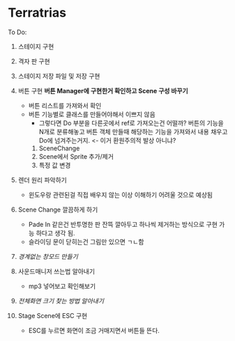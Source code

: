 # Terratrias  
To Do:  
1. 스테이지 구현  
2. 격자 판 구현  
3. 스테이지 저장 파일 및 저장 구현  
4. 버튼 구현 **버튼 Manager에 구현한거 확인하고 Scene 구성 바꾸기**  
    - 버튼 리스트를 가져와서 확인  
    - 버튼 기능별로 클래스를 만들어야해서 이쁘지 않음  
        - 그렇다면 Do 부분을 다른곳에서 ref로 가져오는건 어떨까? 버튼의 기능을 N개로 분류해놓고 버튼 객체 만들때 해당하는 기능을 가져와서 내용 채우고 Do에 넘겨주는거지. <- 이거 환원주의적 발상 아니냐?  
        1. SceneChange  
        2. Scene에서 Sprite 추가/제거  
        3. 특정 값 변경  
5. 렌더 원리 파악하기  
    - 윈도우랑 관련된걸 직접 배우지 않는 이상 이해하기 어려울 것으로 예상됨  
6. Scene Change 깔끔하게 하기  
    - Pade In 같은건 반투명한 판 잔뜩 깔아두고 하나씩 제거하는 방식으로 구현 가능 하다고 생각 됨.  
    - 슬라이딩 문이 닫히는건 그림만 있으면 ㄱㄴ함   
7. *경계없는 창모드 만들기*  
8. 사운드매니저 쓰는법 알아내기  
    - mp3 넣어보고 확인해보기

9. *전체화면 크기 찾는 방법 알아내기*  
10. Stage Scene에 ESC 구현  
    - ESC를 누르면 화면이 조금 거매지면서 버튼들 뜬다.  

<br>